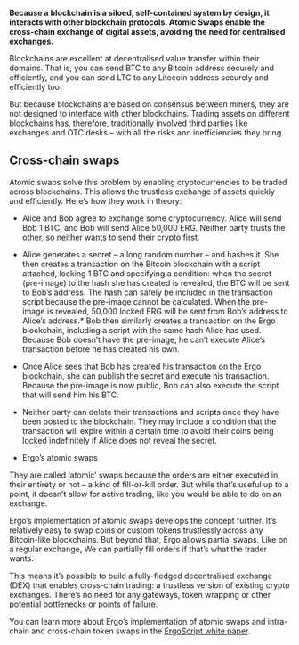 
__Because a blockchain is a siloed, self-contained system by design, it interacts with other blockchain protocols. Atomic Swaps enable the cross-chain exchange of digital assets, avoiding the need for centralised exchanges.__

Blockchains are excellent at decentralised value transfer within their domains. That is, you can send BTC to any Bitcoin address securely and efficiently, and you can send LTC to any Litecoin address securely and efficiently too.

But because blockchains are based on consensus between miners, they are not designed to interface with other blockchains. Trading assets on different blockchains has, therefore, traditionally involved third parties like exchanges and OTC desks – with all the risks and inefficiencies they bring.

## Cross-chain swaps

Atomic swaps solve this problem by enabling cryptocurrencies to be traded across blockchains. This allows the trustless exchange of assets quickly and efficiently. Here’s how they work in theory:

* Alice and Bob agree to exchange some cryptocurrency. Alice will send Bob 1 BTC, and Bob will send Alice 50,000 ERG. Neither party trusts the other, so neither wants to send their crypto first.
* Alice generates a secret – a long random number – and hashes it. She then creates a transaction on the Bitcoin blockchain with a script attached, locking 1 BTC and specifying a condition: when the secret (pre-image) to the hash she has created is revealed, the BTC will be sent to Bob’s address. The hash can safely be included in the transaction script because the pre-image cannot be calculated.
When the pre-image is revealed, 50,000 locked ERG will be sent from Bob’s address to Alice’s address.* Bob then similarly creates a transaction on the Ergo blockchain, including a script with the same hash Alice has used. Because Bob doesn’t have the pre-image, he can’t execute Alice’s transaction before he has created his own.
* Once Alice sees that Bob has created his transaction on the Ergo blockchain, she can publish the secret and execute his transaction. Because the pre-image is now public, Bob can also execute the script that will send him his BTC.
* Neither party can delete their transactions and scripts once they have been posted to the blockchain. They may include a condition that the transaction will expire within a certain time to avoid their coins being locked indefinitely if Alice does not reveal the secret.

* Ergo’s atomic swaps

They are called ‘atomic’ swaps because the orders are either executed in their entirety or not – a kind of fill-or-kill order. But while that’s useful up to a point, it doesn’t allow for active trading, like you would be able to do on an exchange.  

Ergo’s implementation of atomic swaps develops the concept further. It’s relatively easy to swap coins or custom tokens trustlessly across any Bitcoin-like blockchains. But beyond that, Ergo allows partial swaps. Like on a regular exchange, We can partially fill orders if that’s what the trader wants.

This means it’s possible to build a fully-fledged decentralised exchange (DEX) that enables cross-chain trading: a trustless version of existing crypto exchanges. There’s no need for any gateways, token wrapping or other potential bottlenecks or points of failure.

You can learn more about Ergo’s implementation of atomic swaps and intra-chain and cross-chain token swaps in the [ErgoScript white paper](https://ergoplatform.org/docs/ErgoScript.pdf).
